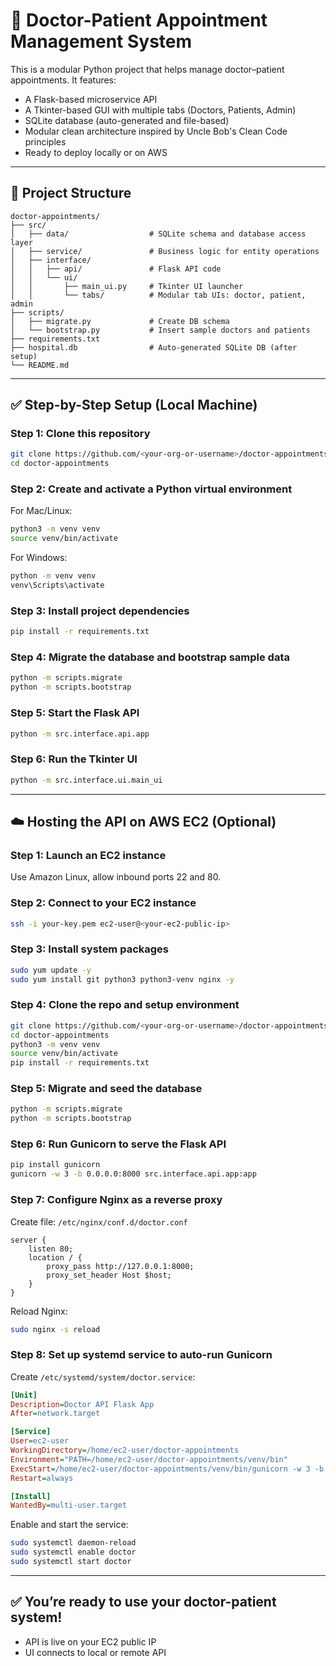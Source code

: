 # 🏥 Doctor-Patient Appointment Management System

This is a modular Python project that helps manage doctor–patient appointments. It features:

- A Flask-based microservice API
- A Tkinter-based GUI with multiple tabs (Doctors, Patients, Admin)
- SQLite database (auto-generated and file-based)
- Modular clean architecture inspired by Uncle Bob's Clean Code principles
- Ready to deploy locally or on AWS

---

## 📁 Project Structure

```
doctor-appointments/
├── src/
│   ├── data/                  # SQLite schema and database access layer
│   ├── service/               # Business logic for entity operations
│   ├── interface/
│   │   ├── api/               # Flask API code
│   │   └── ui/
│   │       ├── main_ui.py     # Tkinter UI launcher
│   │       └── tabs/          # Modular tab UIs: doctor, patient, admin
├── scripts/
│   ├── migrate.py             # Create DB schema
│   └── bootstrap.py           # Insert sample doctors and patients
├── requirements.txt
├── hospital.db                # Auto-generated SQLite DB (after setup)
└── README.md
```

---

## ✅ Step-by-Step Setup (Local Machine)

### Step 1: Clone this repository

```bash
git clone https://github.com/<your-org-or-username>/doctor-appointments.git
cd doctor-appointments
```

### Step 2: Create and activate a Python virtual environment

For Mac/Linux:

```bash
python3 -m venv venv
source venv/bin/activate
```

For Windows:

```bash
python -m venv venv
venv\Scripts\activate
```

### Step 3: Install project dependencies

```bash
pip install -r requirements.txt
```

### Step 4: Migrate the database and bootstrap sample data

```bash
python -m scripts.migrate
python -m scripts.bootstrap
```

### Step 5: Start the Flask API

```bash
python -m src.interface.api.app
```

### Step 6: Run the Tkinter UI

```bash
python -m src.interface.ui.main_ui
```

---

## ☁️ Hosting the API on AWS EC2 (Optional)

### Step 1: Launch an EC2 instance

Use Amazon Linux, allow inbound ports 22 and 80.

### Step 2: Connect to your EC2 instance

```bash
ssh -i your-key.pem ec2-user@<your-ec2-public-ip>
```

### Step 3: Install system packages

```bash
sudo yum update -y
sudo yum install git python3 python3-venv nginx -y
```

### Step 4: Clone the repo and setup environment

```bash
git clone https://github.com/<your-org-or-username>/doctor-appointments.git
cd doctor-appointments
python3 -m venv venv
source venv/bin/activate
pip install -r requirements.txt
```

### Step 5: Migrate and seed the database

```bash
python -m scripts.migrate
python -m scripts.bootstrap
```

### Step 6: Run Gunicorn to serve the Flask API

```bash
pip install gunicorn
gunicorn -w 3 -b 0.0.0.0:8000 src.interface.api.app:app
```

### Step 7: Configure Nginx as a reverse proxy

Create file: `/etc/nginx/conf.d/doctor.conf`

```nginx
server {
    listen 80;
    location / {
        proxy_pass http://127.0.0.1:8000;
        proxy_set_header Host $host;
    }
}
```

Reload Nginx:

```bash
sudo nginx -s reload
```

### Step 8: Set up systemd service to auto-run Gunicorn

Create `/etc/systemd/system/doctor.service`:

```ini
[Unit]
Description=Doctor API Flask App
After=network.target

[Service]
User=ec2-user
WorkingDirectory=/home/ec2-user/doctor-appointments
Environment="PATH=/home/ec2-user/doctor-appointments/venv/bin"
ExecStart=/home/ec2-user/doctor-appointments/venv/bin/gunicorn -w 3 -b 127.0.0.1:8000 src.interface.api.app:app
Restart=always

[Install]
WantedBy=multi-user.target
```

Enable and start the service:

```bash
sudo systemctl daemon-reload
sudo systemctl enable doctor
sudo systemctl start doctor
```

---

## ✅ You’re ready to use your doctor-patient system!

- API is live on your EC2 public IP
- UI connects to local or remote API
